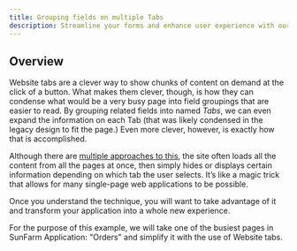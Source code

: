 ```yaml
---
title: Grouping fields on multiple Tabs
description: Streamline your forms and enhance user experience with our comprehensive guide on Grouping Fields on Multiple Tabs. Learn how to effectively organize your application's or website's forms by categorizing related fields into separate tabs. This approach not only improves the visual appeal of your forms but also makes them more intuitive and user-friendly. Our guide covers the principles of effective tab design, technical implementation tips, and best practices to ensure your forms are both efficient and accessible. Ideal for web developers, UI/UX designers, and anyone looking to improve their digital interfaces.
---
```


## Overview

Website tabs are a clever way to show chunks of content on demand at the click of a button. What makes them clever, though, is how they can condense what would be a very busy page into field groupings that are easier to read. By grouping related fields into named *Tabs*, we can even expand the information on each Tab (that was likely condensed in the legacy design to fit the page.) Even more clever, however, is exactly how that is accomplished.


Although there are [multiple approaches to this](https://www.youtube.com/watch?v=mMBcHcvxuuA&list=PLNYkxOF6rcIAaV1wwI9540OC_3XoIzMjQ&index=30), the site often loads all the content from all the pages at once, then simply hides or displays certain information depending on which tab the user selects. It’s like a magic trick that allows for many single-page web applications to be possible.


Once you understand the technique, you will want to take advantage of it and transform your application into a whole new experience.

For the purpose of this example, we will take one of the busiest pages in SunFarm Application: "Orders" and simplify it with the use of Website tabs.
 
